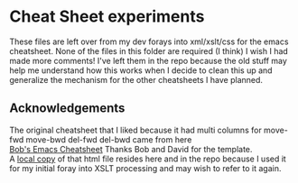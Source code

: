 # Cheat Sheet experiments
These files are left over from my dev forays into xml/xslt/css for the emacs cheatsheet.
None of the files in this folder are required (I think)
I wish I had made more comments! I've left them in the repo because the old stuff may help me
understand how this works when I decide to clean this up and generalize the mechanism for
the other cheatsheets I have planned.

## Acknowledgements
The original cheatsheet that I liked because it had multi columns
for move-fwd move-bwd del-fwd del-bwd came from here<br/>
[Bob's Emacs Cheatsheet](http://www.rgrjr.com/emacs/emacs_cheat.html)
Thanks Bob and David for the template.<br/>
A [local copy](./bobs_emacs_cheat_sheet.html) of that html file resides here and in the repo because I used it for my initial foray into 
XSLT processing and may wish to refer to it again.

